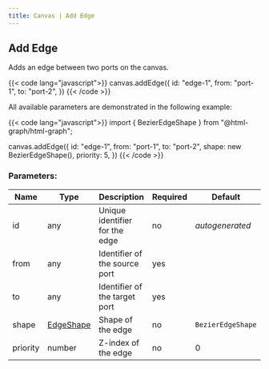 ```yaml
---
title: Canvas | Add Edge
---
```


## Add Edge

Adds an edge between two ports on the canvas.

{{< code lang="javascript">}}
canvas.addEdge({
  id: "edge-1",
  from: "port-1",
  to: "port-2",
})
{{< /code >}}

All available parameters are demonstrated in the following example:

{{< code lang="javascript">}}
import { BezierEdgeShape } from "@html-graph/html-graph";

canvas.addEdge({
  id: "edge-1",
  from: "port-1",
  to: "port-2",
  shape: new BezierEdgeShape(),
  priority: 5,
})
{{< /code >}}

### Parameters:

| Name     | Type                     | Description                    | Required | Default           |
|----------|--------------------------|--------------------------------|----------|-------------------|
| id       | any                      | Unique identifier for the edge | no       | _autogenerated_   |
| from     | any                      | Identifier of the source port  | yes      |                   |
| to       | any                      | Identifier of the target port  | yes      |                   |
| shape    | [EdgeShape](/edge-shape) | Shape of the edge              | no       | `BezierEdgeShape` |
| priority | number                   | Z-index of the edge            | no       | 0                 |
